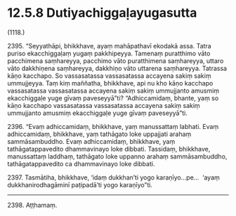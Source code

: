 # 12.5.8 Dutiyachiggaḷayugasutta

(1118.)

2395\. “Seyyathāpi, bhikkhave, ayaṃ mahāpathavī ekodakā assa. Tatra puriso ekacchiggaḷaṃ yugaṃ pakkhipeyya. Tamenaṃ puratthimo vāto pacchimena saṃhareyya, pacchimo vāto puratthimena saṃhareyya, uttaro vāto dakkhiṇena saṃhareyya, dakkhiṇo vāto uttarena saṃhareyya. Tatrassa kāṇo kacchapo. So vassasatassa vassasatassa accayena sakiṃ sakiṃ ummujjeyya. Taṃ kiṃ maññatha, bhikkhave, api nu kho kāṇo kacchapo vassasatassa vassasatassa accayena sakiṃ sakiṃ ummujjanto amusmiṃ ekacchiggaḷe yuge gīvaṃ paveseyyā”ti? “Adhiccamidaṃ, bhante, yaṃ so kāṇo kacchapo vassasatassa vassasatassa accayena sakiṃ sakiṃ ummujjanto amusmiṃ ekacchiggaḷe yuge gīvaṃ paveseyyā”ti.

2396\. “Evaṃ adhiccamidaṃ, bhikkhave, yaṃ manussattaṃ labhati. Evaṃ adhiccamidaṃ, bhikkhave, yaṃ tathāgato loke uppajjati arahaṃ sammāsambuddho. Evaṃ adhiccamidaṃ, bhikkhave, yaṃ tathāgatappavedito dhammavinayo loke dibbati. Tassidaṃ, bhikkhave, manussattaṃ laddhaṃ, tathāgato loke uppanno arahaṃ sammāsambuddho, tathāgatappavedito ca dhammavinayo loke dibbati.

2397\. Tasmātiha, bhikkhave, ‘idaṃ dukkhan’ti yogo karaṇīyo…pe…  ‘ayaṃ dukkhanirodhagāminī paṭipadā’ti yogo karaṇīyo”ti.

---

2398\. Aṭṭhamaṃ.
